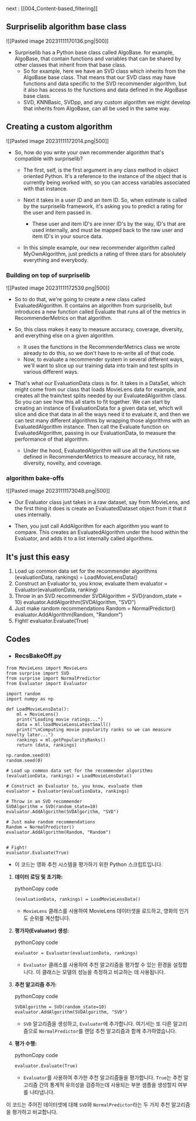 next : [[004_Content-based_filtering]]
## Surpriselib algorithm base class
![[Pasted image 20231111170136.png|500]]
- Surpriselib has a Python base class called AlgoBase.
	for example, AlgoBase, that contain functions and variables that can be shared by other classes that inherit from that base class.
	- So for example, here we have an SVD class which inherits from the AlgoBase base class.
		That means that our SVD class may have functions and data specific to the SVD recommender algorithm, but it also has access to the functions and data defined in the AlgoBase base class.
	- SVD, KNNBasic, SVDpp, and any custom algorithm we might develop that inherits from AlgoBase, can all be used in the same way.

## Creating a custom algorithm
![[Pasted image 20231111172014.png|500]]
- So, how do you write your own recommender algorithm that's compatible with surpriselib?
	- The first, self, is the first argument in any class method in object oriented Python.
		It's a reference to the instance of the object that is currently being worked with,
		so you can access variables associated with that instance.
		
	- Next it takes in a user ID and an item ID.
		So, when estimate is called by the surpriselib framework,
		it's asking you to predict a rating
		for the user and item passed in.
		- These user and item ID's are inner ID's by the way,
			ID's that are used internally, and must be mapped back
			to the raw user and item ID's in your source data.
			
	- In this simple example, our new recommender algorithm called MyOwnAlgorithm, just predicts a rating of three stars for absolutely everything and everybody.

### Building on top of surpriselib
![[Pasted image 20231111172539.png|500]]
- So to do that, we're going to create a new class called EvaluatedAlgorithm.
	It contains an algorithm from surpriselib,
	but introduces a new function called Evaluate that runs all of the metrics
	in RecommenderMetrics on that algorithm.
	
- So, this class makes it easy to measure accuracy, coverage, 
	diversity, and everything else on a given algorithm.
	- It uses the functions in the RecommenderMetrics class
		we wrote already to do this,
		so we don't have to re-write all of that code.
	- Now, to evaluate a recommender system in several different ways,
		we'll want to slice up our training data
		into train and test splits in various different ways.
		
- That's what our EvaluationData class is for.
		It takes in a DataSet, which might come from our class
		that loads MovieLens data for example,
		and creates all the train/test splits needed
		by our EvaluatedAlgorithm class.
		So you can see how this all starts to fit together.
		We can start by creating an instance of EvaluationData
		for a given data set, which will slice and dice that data
		in all the ways need it to evaluate it,
		and then we can test many different algorithms
		by wrapping those algorithms
		with an EvaluatedAlgorithm instance.
		Then call the Evaluate function on EvaluatedAlgorithm,
		passing in our EvaluationData,
		to measure the performance of that algorithm.
		
	- Under the hood, EvaluatedAlgorithm will use
		all the functions we defined in RecommenderMetrics to measure accuracy, hit rate,
		diversity, novelty, and coverage.

### algorithm bake-offs
![[Pasted image 20231111173048.png|500]]
- Our Evaluator class just takes in a raw dataset, say from MovieLens, and the first thing it does
	is create an EvaluatedDataset object from it that it uses internally.
	
- Then, you just call AddAlgorithm for each algorithm you want to compare.
	This creates an EvaluatedAlgorithm
	under the hood within the Evaluator,
	and adds it to a list internally called algorithms.

## It's just this easy
1. Load up common data set for the recommender algorithms
   (evaluationData, rankings) = LoadMovieLensData()
2. Construct an Evaluator to, you know, evaluate them 
   evaluator = Evaluator(evaluationData, ranking)
3. Throw in an SVD recommender
   SVDAlgorithm = SVD(random_state = 10)
   evaluator.AddAlgorithm(SVDAlgorithm, "SVD")
4. Just make random recommendations
   Random = NormalPredictor()
   evaluator.AddAlgorithm(Random,  "Random")
5. Fight!
   evaluator.Evaluate(True)

## Codes
- ### RecsBakeOff.py
```run-python
from MovieLens import MovieLens
from surprise import SVD
from surprise import NormalPredictor
from Evaluator import Evaluator

import random
import numpy as np

def LoadMovieLensData():
    ml = MovieLens()
    print("Loading movie ratings...")
    data = ml.loadMovieLensLatestSmall()
    print("\nComputing movie popularity ranks so we can measure novelty later...")
    rankings = ml.getPopularityRanks()
    return (data, rankings)

np.random.seed(0)
random.seed(0)

# Load up common data set for the recommender algorithms
(evaluationData, rankings) = LoadMovieLensData()

# Construct an Evaluator to, you know, evaluate them
evaluator = Evaluator(evaluationData, rankings)

# Throw in an SVD recommender
SVDAlgorithm = SVD(random_state=10)
evaluator.AddAlgorithm(SVDAlgorithm, "SVD")

# Just make random recommendations
Random = NormalPredictor()
evaluator.AddAlgorithm(Random, "Random")


# Fight!
evaluator.Evaluate(True)
```
- 이 코드는 영화 추천 시스템을 평가하기 위한 Python 스크립트입니다.

1. **데이터 로딩 및 초기화:**
    
    pythonCopy code
    
    `(evaluationData, rankings) = LoadMovieLensData()`
    
    - `MovieLens` 클래스를 사용하여 MovieLens 데이터셋을 로드하고, 영화의 인기도 순위를 계산합니다.
2. **평가자(Evaluator) 생성:**
    
    pythonCopy code
    
    `evaluator = Evaluator(evaluationData, rankings)`
    
    - `Evaluator` 클래스를 사용하여 추천 알고리즘을 평가할 수 있는 환경을 설정합니다. 이 클래스는 모델의 성능을 측정하고 비교하는 데 사용됩니다.
3. **추천 알고리즘 추가:**
    
    pythonCopy code
    
    `SVDAlgorithm = SVD(random_state=10) evaluator.AddAlgorithm(SVDAlgorithm, "SVD")`
    
    - `SVD` 알고리즘을 생성하고, `Evaluator`에 추가합니다. 여기서는 또 다른 알고리즘으로 `NormalPredictor`를 랜덤 추천 알고리즘과 함께 추가하였습니다.
4. **평가 수행:**
    
    pythonCopy code
    
    `evaluator.Evaluate(True)`
    
    - `Evaluator`를 사용하여 추가한 추천 알고리즘들을 평가합니다. `True`는 추천 알고리즘 간의 통계적 유의성을 검증하는데 사용되는 부분 샘플을 생성할지 여부를 나타냅니다.
      
이 코드는 주어진 데이터셋에 대해 `SVD`와 `NormalPredictor`라는 두 가지 추천 알고리즘을 평가하고 비교합니다. 